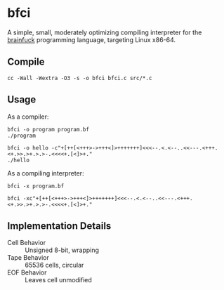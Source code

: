 # bfci
A simple, small, moderately optimizing compiling interpreter for the [brainfuck](https://esolangs.org/wiki/Brainfuck) programming language, targeting Linux x86-64.

## Compile
```
cc -Wall -Wextra -O3 -s -o bfci bfci.c src/*.c
```
## Usage
As a compiler:
```
bfci -o program program.bf
./program
```
```
bfci -o hello -c"+[++[<+++>->+++<]>+++++++]<<<--.<.<--..<<---.<+++.<+.>>.>+.>.>-.<<<<+.[<]>+."
./hello
```
As a compiling interpreter:
```
bfci -x program.bf
```
```
bfci -xc"+[++[<+++>->+++<]>+++++++]<<<--.<.<--..<<---.<+++.<+.>>.>+.>.>-.<<<<+.[<]>+."
```
## Implementation Details
<dl>
  <dt>Cell Behavior</dt>
  <dd>Unsigned 8-bit, wrapping</dd>

  <dt>Tape Behavior</dt>
  <dd>65536 cells, circular</dd>

  <dt>EOF Behavior</dt>
  <dd>Leaves cell unmodified</dd>
</dl>
